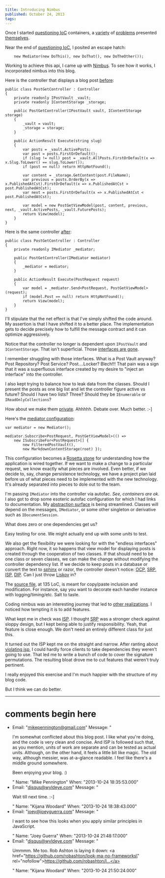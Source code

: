 ```yaml
---
title: Introducing Nimbus
published: October 24, 2013
tags: 
---
```


Once I started [questioning IoC] containers, a [variety][violating isp] of [problems][violating srp] presented [themselves][foo ifoo].

Near the end of [questioning IoC], I posited an escape hatch:

        new Mediator(new DoThis(), new DoThat(), new DoTheOther());

Working to achieve this api, I came up with [Nimbus]. To see how it works, I incorporated nimbus into this blog.

Here is the controller that displays a blog post [before]:

    public class PostGetController : Controller
    {
        private readonly IPostVault _vault;
        private readonly IContentStorage _storage;

        public PostGetController(IPostVault vault, IContentStorage storage)
        {
            _vault = vault;
            _storage = storage;
        }

        public ActionResult Execute(string slug)
        {
            var posts = _vault.ActivePosts; 
            var post = posts.FirstOrDefault();
            if (slug != null) post = _vault.AllPosts.FirstOrDefault(x => x.Slug.ToLower() == slug.ToLower());
            if (post == null) return HttpNotFound();

            var content = _storage.GetContent(post.FileName);
            var previous = posts.OrderBy(x => x.PublishedAtCst).FirstOrDefault(x => x.PublishedAtCst > post.PublishedAtCst);
            var next = posts.FirstOrDefault(x => x.PublishedAtCst < post.PublishedAtCst);

            var model = new PostGetViewModel(post, content, previous, next, _vault.ActivePosts, _vault.FuturePosts);
            return View(model);
        }
    }

Here is the same controller [after]:

    public class PostGetController : Controller
    {
        private readonly IMediator _mediator;

        public PostGetController(IMediator mediator)
        {
            _mediator = mediator;
        }

        public ActionResult Execute(PostRequest request)
        {
            var model = _mediator.Send<PostRequest, PostGetViewModel>(request);
            if (model.Post == null) return HttpNotFound();
            return View(model);
        }
    }        

I'll stipulate that the net effect is that I've simply shifted the code around. My assertion is that I have shifted it to a better place. The implementation gets to decide precisely how to fulfill the message contract and it can optimize aggressively.

Notice that the controller no longer is dependent upon `IPostVault` and `IContentStorage`. That isn't superficial. Those [interfaces are gone]. 

I remember struggling with those interfaces. What is a Post Vault anyway? Post Repository? Post Service? Post....Locker? Blech!!! That pain was a sign that it was a superfluous interface created by my desire to "inject an interface" into the controller.

I also kept trying to balance how to leak data from the classes. Should I present the posts as one big list and let the controller figure active vs future? Should I have two lists? Three? Should they be `IEnumerable` or `IReadOnlyCollections`?

How about we make them [private]. Ahhhhh. Debate over. Much better. :-]

Here's the [mediator configuration]:

    var mediator = new Mediator();

    mediator.Subscribe<PostRequest, PostGetViewModel>(() => 
        new ISubscribeFor<PostRequest>[] { 
            new FilteredPostVault(), 
            new MarkdownContentStorage(root) });

This configuration becomes a [Rosetta stone] for understanding how the application is wired together. If we want to make a change to a particular request, we know exactly what pieces are involved. Even better, if we decide to, say, change persistence technology, we have a project plan laid before us of what pieces need to be implemented with the new technology. It's already separated into pieces to dole out to the team.

I'm passing `IMediator` into the controller via autofac. _See, containers are ok_. I also got to drop some esoteric autofac configuration for which I had links to documentation. My [abstraction surface] is being streamlined. Classes will depend on the messages, `IMediator`, or some other singleton or derivative such as `IDocumentSession`.

What does zero or one dependencies get us? 

Easy testing for one. We might actually end up with some _units_ to test.

We also get the flexibility we were looking for with the "endless interfaces" approach. Right now, it so happens that view model for displaying posts is created through the cooperation of two classes. If that should need to be one class or seven classes, we can make the change without modifying the controller dependency list. If we decide to keep posts in a database or convert the text to [sphinx] or razor, the controller doesn't notice: [OCP], [SRP], [ISP], [DIP]. Can I just throw [Liskov][lsp] in?

The [source file][nimbus source], at 135 LoC, is meant for copy/paste inclusion and modification. For instance, say you want to decorate each handler instance with logging/timing/etc. Salt to taste.

Coding nimbus was an interesting journey that led to [other realizations][partial application]. I noticed how tempting it is to add features. 

What kept me in check was [ISP]. I thought [SRP] was a stronger check against sloppy design, but I kept being able to justify responsibility. Yeah, that feature is close enough. We don't need an entirely different class for just this.

It turned out the ISP kept me on the straight and narrow. After ranting about [violating isp], I could hardly force clients to take dependencies they weren't going to use. That led me to write a bunch of code to cover the signature permutations. The resulting bloat drove me to cut features that weren't truly pertinent. 

I really enjoyed this exercise and I'm much happier with the structure of my blog code.

But I think we can do better.

[questioning ioc]: /questioning-ioc-containers
[violating isp]: /violating-isp-with-constructor-injection
[violating srp]: /violating-srp-with-constructor-injection
[foo ifoo]: /foo-ifoo-is-an-anti-pattern
[Nimbus]: https://github.com/kijanawoodard/nimbus
[nimbus source]: https://github.com/kijanawoodard/nimbus/blob/b594b02a5770bf142b19f1ab468967d5f0bab694/src/mediator.cs
[partial application]: /constructor-injection-is-partial-application
[isp]: http://en.wikipedia.org/wiki/Interface_segregation_principle
[srp]: http://en.wikipedia.org/wiki/Single_responsibility_principle
[ocp]: http://en.wikipedia.org/wiki/Open/closed_principle
[dip]: http://en.wikipedia.org/wiki/Dependency_inversion_principle
[lsp]: http://en.wikipedia.org/wiki/Liskov_substitution_principle
[before]: https://github.com/kijanawoodard/Blog/blob/300ecdf6b48190849b204dbf0ad20b5c80dfd4f4/src/Blog.Web/Actions/PostGet/PostGetController.cs
[after]: https://github.com/kijanawoodard/Blog/blob/73cbeff9998dcead1d7a3da03669486216288d7b/src/Blog.Web/Actions/PostGet/PostGetController.cs#L20
[interfaces are gone]: https://github.com/kijanawoodard/Blog/commit/73cbeff9998dcead1d7a3da03669486216288d7b#diff-3131dcc0de723f47d2adfdd9e355dafdL112
[private]: https://github.com/kijanawoodard/Blog/blob/73cbeff9998dcead1d7a3da03669486216288d7b/src/Blog.Web/Infrastructure/FilteredPostVault.cs#L12
[mediator configuration]: https://github.com/kijanawoodard/Blog/blob/73cbeff9998dcead1d7a3da03669486216288d7b/src/Blog.Web/Initialization/AutofacConfig.cs#L20
[rosetta stone]: http://en.wikipedia.org/wiki/Rosetta_Stone
[abstraction surface]: http://ayende.com/blog/154081/limit-your-abstractions-you-only-get-six-to-a-dozen-in-the-entire-app
[sphinx]: http://sphinx-doc.org/rest.html#rst-primer

---
# comments begin here

- Email: "mikepennington@gmail.com"
  Message: "<p>I'm somewhat conflicted about this blog post.  I like what you're doing, and the code is very clean and concise.  And ISP is followed such that, as you mention, units of work are separate and can be tested as actual units.  Although, on the other hand, it feels a little bit like magic.  The old way, although messier, was at-a-glance readable.  I feel like there's a middle ground somewhere.</p><p>Been enjoying your blog.  :)</p>"
  Name: "Mike Pennington"
  When: "2013-10-24 18:35:53.000"
- Email: "disqus@wyldeye.com"
  Message: "<p>Wait till next time. :-]</p>"
  Name: "Kijana Woodard"
  When: "2013-10-24 18:38:43.000"
- Email: "joey@joeyguerra.com"
  Message: "<p>I want to see how this looks when you apply similar principles in JavaScript. </p>"
  Name: "Joey Guerra"
  When: "2013-10-24 21:48:17.000"
- Email: "disqus@wyldeye.com"
  Message: "<p>Ummmm. Me too. Rob Ashton is laying it down: <a href=\"https://github.com/robashton/look-ma-no-frameworks\" rel=\"nofollow\">https://github.com/robashton/l...</a></p>"
  Name: "Kijana Woodard"
  When: "2013-10-24 21:50:24.000"